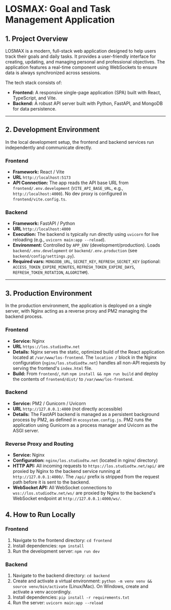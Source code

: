 # LOSMAX: Goal and Task Management Application
## 1. Project Overview

LOSMAX is a modern, full-stack web application designed to help users track their goals and daily tasks. It provides a user-friendly interface for creating, updating, and managing personal and professional objectives. The application features a real-time component using WebSockets to ensure data is always synchronized across sessions.

The tech stack consists of:
- **Frontend:** A responsive single-page application (SPA) built with React, TypeScript, and Vite.
- **Backend:** A robust API server built with Python, FastAPI, and MongoDB for data persistence.

---

## 2. Development Environment

In the local development setup, the frontend and backend services run independently and communicate directly.

### Frontend
- **Framework:** React / Vite
- **URL** `http://localhost:5173`
- **API Connection:** The app reads the API base URL from `frontend/.env.development` (`VITE_API_BASE_URL`, e.g., `http://localhost:4000`). No dev proxy is configured in `frontend/vite.config.ts`.

### Backend
- **Framework:** FastAPI / Python
- **URL** `http://localhost:4000`
- **Execution:** The backend is typically run directly using `uvicorn` for live reloading (e.g., `uvicorn main:app --reload`).
- **Environment:** Controlled by `APP_ENV` (development/production). Loads `backend/.env.development` or `backend/.env.production` (see `backend/config/settings.py`).
- **Required vars:** `MONGODB_URL`, `SECRET_KEY`, `REFRESH_SECRET_KEY` (optional: `ACCESS_TOKEN_EXPIRE_MINUTES`, `REFRESH_TOKEN_EXPIRE_DAYS`, `REFRESH_TOKEN_ROTATION`, `ALGORITHM`).

---

## 3. Production Environment

In the production environment, the application is deployed on a single server, with Nginx acting as a reverse proxy and PM2 managing the backend process.

### Frontend
- **Service:** Nginx
- **URL** `https://los.studiodtw.net`
- **Details:** Nginx serves the static, optimized build of the React application located at `/var/www/los-frontend`. The `location /` block in the Nginx configuration (`nginx/los.studiodtw.net`) handles all non-API requests by serving the frontend's `index.html` file.
- **Build:** From `frontend/`, run `npm install && npm run build` and deploy the contents of `frontend/dist/` to `/var/www/los-frontend`.

### Backend
- **Service:** PM2 / Gunicorn / Uvicorn
- **URL** `http://127.0.0.1:4000` (not directly accessible)
- **Details:** The FastAPI backend is managed as a persistent background process by PM2, as defined in `ecosystem.config.js`. PM2 runs the application using Gunicorn as a process manager and Uvicorn as the ASGI server.

### Reverse Proxy and Routing
- **Service:** Nginx
- **Configuration:** `nginx/los.studiodtw.net` (located in nginx/ directory)
- **HTTP API:** All incoming requests to `https://los.studiodtw.net/api/` are proxied by Nginx to the backend service running at `http://127.0.0.1:4000/`. The `/api/` prefix is stripped from the request path before it is sent to the backend.
- **WebSocket API:** All WebSocket connections to `wss://los.studiodtw.net/ws/` are proxied by Nginx to the backend's WebSocket endpoint at `http://127.0.0.1:4000/ws/`.

## 4. How to Run Locally

### Frontend
1. Navigate to the frontend directory: `cd frontend`
2. Install dependencies: `npm install`
3. Run the development server: `npm run dev`

### Backend
1. Navigate to the backend directory: `cd backend`
2. Create and activate a virtual environment: `python -m venv venv && source venv/bin/activate` (Linux/Mac). On Windows, create and activate a venv accordingly.
3. Install dependencies: `pip install -r requirements.txt`
4. Run the server: `uvicorn main:app --reload`